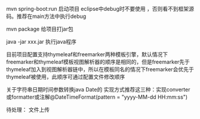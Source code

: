 mvn spring-boot:run 启动项目 	eclipse中debug时不要使用 ，否则看不到框架源码。推荐在main方法中执行debug

mvn package	给项目打jar包 

java -jar xxx.jar	执行java程序

目前项目配置支持thymeleaf和freemarker两种模板引擎，默认情况下freemarker和thymeleaf模板视图解析器的顺序是相同的，但是freemarker先于thymeleaf加入到视图解析器链中，所以在模板同名的情况下freemarker会优先于thymeleaf被使用，此顺序可通过配置文件修改顺序


关于字符串日期时间参数转换java Date的 实现方式推荐这三种：实现converter或formatter或注解@DateTimeFormat(pattern = "yyyy-MM-dd HH:mm:ss")


待处理：
	文件上传
